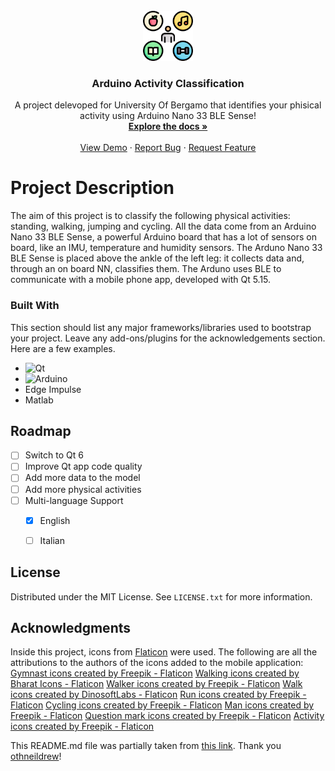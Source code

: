 <br />
<div align="center">
 
  <img src="https://github.com/DavideSalvetti/arduino_activity_classification/blob/main/app/activity_tracker/img/lifestyle.png"  width="80" height="80">
  

  <h3 align="center">Arduino Activity Classification</h3>

  <p align="center">
    A project delevoped for University Of Bergamo that identifies your phisical activity using Arduino Nano 33 BLE Sense!
    <br />
    <a href="https://github.com/DavideSalvetti/arduino_activity_classification"><strong>Explore the docs »</strong></a>
    <br />
    <br />
    <a href="https://github.com/DavideSalvetti/arduino_activity_classification">View Demo</a>
    ·
    <a href="https://github.com/DavideSalvetti/arduino_activity_classification/issues">Report Bug</a>
    ·
    <a href="https://github.com/DavideSalvetti/arduino_activity_classification/issues">Request Feature</a>
  </p>
</div>



<h1> Project Description </h1>
The aim of this project is to classify the following physical activities: standing, walking, jumping and cycling. All the data come from an Arduino Nano 33 BLE Sense, a powerful Arduino board that has a lot of sensors on board, like an IMU, temperature and humidity sensors. The Arduno Nano 33 BLE Sense is placed above the ankle of the left leg: it collects data and, through an on board NN, classifies them. The Arduno uses BLE to communicate with a mobile phone app, developed with Qt 5.15.

### Built With

This section should list any major frameworks/libraries used to bootstrap your project. Leave any add-ons/plugins for the acknowledgements section. Here are a few examples.

* ![Qt](https://img.shields.io/badge/Qt-%23217346.svg?style=for-the-badge&logo=Qt&logoColor=white)
* ![Arduino](https://img.shields.io/badge/-Arduino-00979D?style=for-the-badge&logo=Arduino&logoColor=white)
* Edge Impulse
* Matlab


<!-- ROADMAP -->
## Roadmap

- [ ] Switch to Qt 6
- [ ] Improve Qt app code quality
- [ ] Add more data to the model
- [ ] Add more physical activities
- [ ] Multi-language Support
    - [x] English
    - [ ] Italian
    
    
<!-- LICENSE -->
## License

Distributed under the MIT License. See `LICENSE.txt` for more information.

## Acknowledgments

Inside this project, icons from <a href="https://www.flaticon.com/">Flaticon</a> were used. The following are all the attributions to the authors of the icons added to the mobile application:
<br>
<a href="https://www.flaticon.com/free-icons/gymnast" title="gymnast icons">Gymnast icons created by Freepik - Flaticon</a>
<a href="https://www.flaticon.com/free-icons/walking" title="walking icons">Walking icons created by Bharat Icons - Flaticon</a>
<a href="https://www.flaticon.com/free-icons/walker" title="walker icons">Walker icons created by Freepik - Flaticon</a>
<a href="https://www.flaticon.com/free-icons/walk" title="walk icons">Walk icons created by DinosoftLabs - Flaticon</a>
<a href="https://www.flaticon.com/free-icons/run" title="run icons">Run icons created by Freepik - Flaticon</a>
<a href="https://www.flaticon.com/free-icons/cycling" title="cycling icons">Cycling icons created by Freepik - Flaticon</a>
<a href="https://www.flaticon.com/free-icons/man" title="man icons">Man icons created by Freepik - Flaticon</a>
<a href="https://www.flaticon.com/free-icons/question-mark" title="question mark icons">Question mark icons created by Freepik - Flaticon</a>
<a href="https://www.flaticon.com/free-icons/activity" title="activity icons">Activity icons created by Freepik - Flaticon</a>


This README.md file was partially taken from <a href="https://github.com/othneildrew/Best-README-Template/blob/master/README.md">this link</a>. Thank you <a href="https://github.com/othneildrew">othneildrew</a>!


